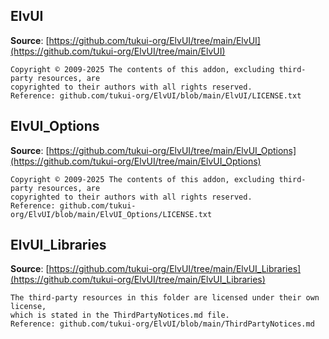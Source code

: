 ## ElvUI

**Source**: [https://github.com/tukui-org/ElvUI/tree/main/ElvUI](https://github.com/tukui-org/ElvUI/tree/main/ElvUI)

```
Copyright © 2009-2025 The contents of this addon, excluding third-party resources, are
copyrighted to their authors with all rights reserved.
Reference: github.com/tukui-org/ElvUI/blob/main/ElvUI/LICENSE.txt
```

## ElvUI_Options

**Source**: [https://github.com/tukui-org/ElvUI/tree/main/ElvUI_Options](https://github.com/tukui-org/ElvUI/tree/main/ElvUI_Options)

```
Copyright © 2009-2025 The contents of this addon, excluding third-party resources, are
copyrighted to their authors with all rights reserved.
Reference: github.com/tukui-org/ElvUI/blob/main/ElvUI_Options/LICENSE.txt
```

## ElvUI_Libraries

**Source**: [https://github.com/tukui-org/ElvUI/tree/main/ElvUI_Libraries](https://github.com/tukui-org/ElvUI/tree/main/ElvUI_Libraries)

```
The third-party resources in this folder are licensed under their own license,
which is stated in the ThirdPartyNotices.md file.
Reference: github.com/tukui-org/ElvUI/blob/main/ThirdPartyNotices.md
```
